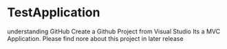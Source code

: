 # TestApplication
understanding GitHub
Create a Github Project from Visual Studio
Its a MVC Application.
Please find nore about this project in later release

